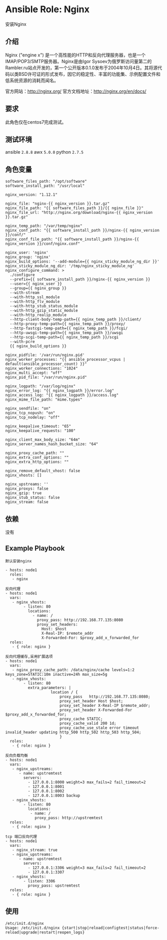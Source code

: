 # Ansible Role: Nginx

安装Nginx

## 介绍
Nginx ("engine x") 是一个高性能的HTTP和反向代理服务器，也是一个IMAP/POP3/SMTP服务器。Nginx是由Igor Sysoev为俄罗斯访问量第二的Rambler.ru站点开发的，第一个公开版本0.1.0发布于2004年10月4日。其将源代码以类BSD许可证的形式发布，因它的稳定性、丰富的功能集、示例配置文件和低系统资源的消耗而闻名。

官方网站：http://nginx.org/
官方文档地址：http://nginx.org/en/docs/

## 要求

此角色仅在centos7完成测试。

## 测试环境

ansible `2.8.8`
awx `5.0.0`
python `2.7.5`

## 角色变量
    software_files_path: "/opt/software"
    software_install_path: "/usr/local"

    nginx_version: "1.12.1"

    nginx_file: "nginx-{{ nginx_version }}.tar.gz"
    nginx_file_path: "{{ software_files_path }}/{{ nginx_file }}"
    nginx_file_url: "http://nginx.org/download/nginx-{{ nginx_version }}.tar.gz"

    nginx_temp_path: "/var/temp/nginx"
    nginx_conf_path: "{{ software_install_path }}/nginx-{{ nginx_version }}/conf/"
    nginx_conf_file_path: "{{ software_install_path }}/nginx-{{ nginx_version }}/conf/nginx.conf"

    nginx_user: 'nginx'
    nginx_group: 'nginx'
	nginx_build_options: '--add-module={{ nginx_sticky_module_ng_dir }}'
	nginx_sticky_module_ng_dir: '/tmp/nginx_sticky_module_ng'
    nginx_configure_command: >
      ./configure 
      --prefix={{ software_install_path }}/nginx-{{ nginx_version }}
      --user={{ nginx_user }}
      --group={{ nginx_group }}
      --with-stream
      --with-http_ssl_module
      --with-http_flv_module
      --with-http_stub_status_module
      --with-http_gzip_static_module
      --with-http_realip_module
      --http-client-body-temp-path={{ nginx_temp_path }}/client/
      --http-proxy-temp-path={{ nginx_temp_path }}/proxy/
      --http-fastcgi-temp-path={{ nginx_temp_path }}/fcgi/
      --http-uwsgi-temp-path={{ nginx_temp_path }}/uwsgi
      --http-scgi-temp-path={{ nginx_temp_path }}/scgi 
      --with-pcre 
      {{ nginx_build_options }}

    nginx_pidfile: '/var/run/nginx.pid'
    nginx_worker_processes: "{{ ansible_processor_vcpus | default(ansible_processor_count) }}"
    nginx_worker_connections: "1024"
    nginx_multi_accept: "off"
    nginx_pid_file: "/var/run/nginx.pid"

    nginx_logpath: "/var/log/nginx"
    nginx_error_log: "{{ nginx_logpath }}/error.log"
    nginx_access_log: "{{ nginx_logpath }}/access.log"
    nginx_mime_file_path: "mime.types"

    nginx_sendfile: "on"
    nginx_tcp_nopush: "on"
    nginx_tcp_nodelay: "off"

    nginx_keepalive_timeout: "65"
    nginx_keepalive_requests: "100"

    nginx_client_max_body_size: "64m"
    nginx_server_names_hash_bucket_size: "64"

    nginx_proxy_cache_path: ""
    nginx_extra_conf_options: ""
    nginx_extra_http_options: ""

    nginx_remove_default_vhost: false
    nginx_vhosts: []
    
    nginx_upstreams: ''
    nginx_proxys: false
    nginx_gzip: true
    nginx_stub_status: false
    nginx_stream: false
    
## 依赖

没有

## Example Playbook
	默认安装nginx

	- hosts: node1
	  roles:
	   - nginx

	反向代理
	- hosts: node1
	  vars:
	   - nginx_vhosts:
			- listen: 80
			  locations:
				- name: /
				  proxy_pass: http://192.168.77.135:8080
				  proxy_set_headers:
					Host: $host
					X-Real-IP: $remote_addr
					X-Forwarded-For: $proxy_add_x_forwarded_for
	  roles:
	   - { role: nginx }

	反向代理缓存,采用扩展选项
	- hosts: node1
	  vars:
	   - nginx_proxy_cache_path: /data/nginx/cache levels=1:2 keys_zone=STATIC:10m inactive=24h max_size=5g
	   - nginx_vhosts:
			- listen: 80
			  extra_parameters: |
						location / {
							proxy_pass   http://192.168.77.135:8080;
							proxy_set_header Host $host;
							proxy_set_header X-Real-IP $remote_addr;
							proxy_set_header X-Forwarded-For $proxy_add_x_forwarded_for;
							proxy_cache STATIC;
							proxy_cache_valid 200 1d;
							proxy_cache_use_stale error timeout invalid_header updating http_500 http_502 http_503 http_504;
							}
	  roles:
	   - { role: nginx }

	反向负载均衡
	- hosts: node1
	  vars:
	   - nginx_upstreams:
		  - name: upstremtest
			servers:
			  - 127.0.0.1:8000 weight=3 max_fails=2 fail_timeout=2
			  - 127.0.0.1:8001
			  - 127.0.0.1:8002
			  - 127.0.0.1:8003 backup
	   - nginx_vhosts:
			- listen: 80
			  locations:
			   - name: /
				 proxy_pass: http://upstremtest
	  roles:
	   - { role: nginx }

	tcp 端口反向代理
	- hosts: node1
	  vars:
	   - nginx_stream: true
	   - nginx_upstreams:
		  - name: upstremtest
			servers:
			  - 127.0.0.1:3306 weight=3 max_fails=2 fail_timeout=2
			  - 127.0.0.1:3307
	   - nginx_vhosts:
			- listen: 3306
			  proxy_pass: upstremtest
	  roles:
	   - { role: nginx }


## 使用

```
/etc/init.d/nginx 
Usage: /etc/init.d/nginx {start|stop|reload|configtest|status|force-reload|upgrade|restart|reopen_logs}
```
